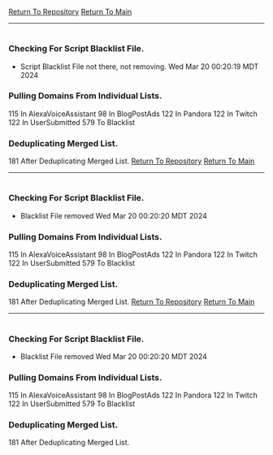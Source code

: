 [Return To Repository](https://github.com/DigitalWarrior/piholeparser/)
[Return To Main](https://github.com/DigitalWarrior/piholeparser/blob/master/RecentRunLogs/Mainlog.md)
____________________________________
# 
### Checking For Script Blacklist File.
* Script Blacklist File not there, not removing. Wed Mar 20 00:20:19 MDT 2024
### Pulling Domains From Individual Lists.
115 In AlexaVoiceAssistant
98 In BlogPostAds
122 In Pandora
122 In Twitch
122 In UserSubmitted
579 To Blacklist
### Deduplicating Merged List.
181 After Deduplicating Merged List.
[Return To Repository](https://github.com/DigitalWarrior/piholeparser/)
[Return To Main](https://github.com/DigitalWarrior/piholeparser/blob/master/RecentRunLogs/Mainlog.md)
____________________________________
# 
### Checking For Script Blacklist File.
* Blacklist File removed Wed Mar 20 00:20:20 MDT 2024
### Pulling Domains From Individual Lists.
115 In AlexaVoiceAssistant
98 In BlogPostAds
122 In Pandora
122 In Twitch
122 In UserSubmitted
579 To Blacklist
### Deduplicating Merged List.
181 After Deduplicating Merged List.
[Return To Repository](https://github.com/DigitalWarrior/piholeparser/)
[Return To Main](https://github.com/DigitalWarrior/piholeparser/blob/master/RecentRunLogs/Mainlog.md)
____________________________________
# 
### Checking For Script Blacklist File.
* Blacklist File removed Wed Mar 20 00:20:20 MDT 2024
### Pulling Domains From Individual Lists.
115 In AlexaVoiceAssistant
98 In BlogPostAds
122 In Pandora
122 In Twitch
122 In UserSubmitted
579 To Blacklist
### Deduplicating Merged List.
181 After Deduplicating Merged List.
